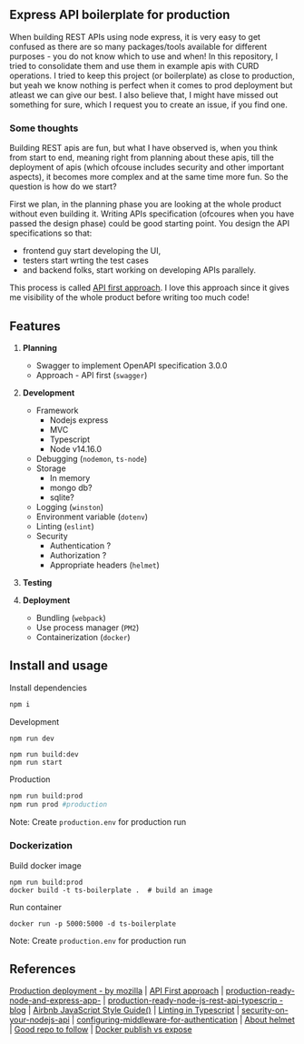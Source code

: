 ## Express API boilerplate for production

When building REST APIs using node express, it is very easy to get confused as there are so many packages/tools available for different purposes - you do not know which to use and when! In this repository, I tried to consolidate them and use them in example apis with CURD operations. I tried to keep this project (or boilerplate) as close to production, but yeah we know nothing is perfect when it comes to prod deployment but atleast we can give our best. I also believe that, I might have missed out something for sure, which I request you to create an issue, if you find one.

### Some thoughts

Building REST apis are fun, but what I have observed is, when you think from start to end, meaning right from planning about these apis, till the deployment of apis (which ofcouse includes security and other important aspects), it becomes more complex and at the same time more fun. So the question is how do we start?

First we plan, in the planning phase you are looking at the whole product without even building it. Writing APIs specification (ofcoures when you have passed the design phase) could be good starting point. You design the API specifications so that:

- frontend guy start developing the UI, 
- testers start wrting the test cases 
- and backend folks, start working on developing APIs parallely. 

This process is called [API first approach](https://developers.redhat.com/blog/2019/01/14/building-a-node-js-service-using-the-api-first-approach/). I love this approach since it gives me visibility of the whole product before writing too much code!

## Features

1. **Planning**

    - Swagger to implement OpenAPI specification 3.0.0
    - Approach - API first (`swagger`)

2. **Development**

    - Framework
        - Nodejs express
        - MVC
        - Typescript
        - Node v14.16.0
    - Debugging (`nodemon`, `ts-node`)
    - Storage
        - In memory
        - mongo db?
        - sqlite?
    - Logging (`winston`)    
    - Environment variable (`dotenv`)
    - Linting (`eslint`)
    - Security
        - Authentication ? 
        - Authorization ?
        - Appropriate headers (`helmet`)

3. **Testing**

4. **Deployment**

    - Bundling (`webpack`)
    - Use process manager  (`PM2`)
    - Containerization (`docker`)


## Install and usage

Install dependencies
```bash
npm i 
```

Development

```bash
npm run dev 
```

```
npm run build:dev
npm run start  
```

Production

```bash
npm run build:prod 
npm run prod #production
```
Note: Create `production.env` for production run

### Dockerization

Build docker image
```
npm run build:prod
docker build -t ts-boilerplate .  # build an image
```

Run container
```
docker run -p 5000:5000 -d ts-boilerplate
```
Note: Create `production.env` for production run

## References

[Production deployment - by mozilla](https://developer.mozilla.org/en-US/docs/Learn/Server-side/Express_Nodejs/deployment) | [API First approach](https://developers.redhat.com/blog/2019/01/14/building-a-node-js-service-using-the-api-first-approach/) | [production-ready-node-and-express-app-](https://www.freecodecamp.org/news/how-to-write-a-production-ready-node-and-express-app-f214f0b17d8c/)
| [production-ready-node-js-rest-api-typescrip - blog](https://medium.com/bb-tutorials-and-thoughts/how-to-write-production-ready-node-js-rest-api-typescript-version-94e993b368c0) | [Airbnb JavaScript Style Guide()](https://github.com/airbnb/javascript) | [Linting in Typescript](https://khalilstemmler.com/blogs/typescript/eslint-for-typescript/) | [security-on-your-nodejs-api](https://itnext.io/make-security-on-your-nodejs-api-the-priority-50da8dc71d68) | [configuring-middleware-for-authentication](https://thinkster.io/tutorials/node-json-api/configuring-middleware-for-authentication) | [About helmet](https://helmetjs.github.io/) | [Good repo to follow](https://github.com/microverseinc/project-nodejs-rest-api) | [Docker publish vs expose](https://www.whitesourcesoftware.com/free-developer-tools/blog/docker-expose-port/)